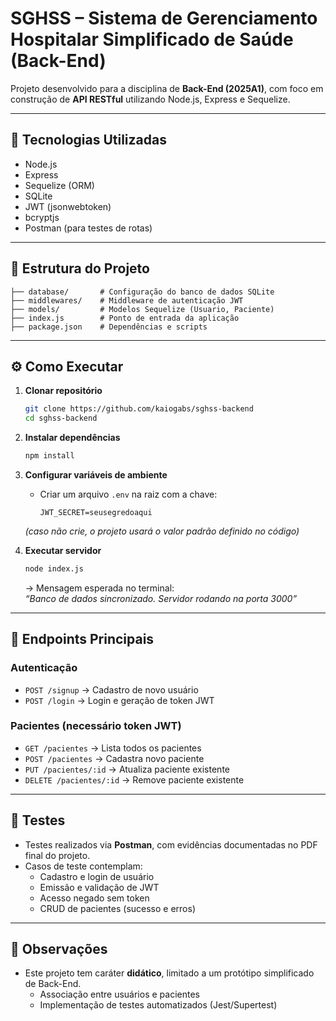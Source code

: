 # SGHSS – Sistema de Gerenciamento Hospitalar Simplificado de Saúde (Back-End)

Projeto desenvolvido para a disciplina de **Back-End (2025A1)**, com foco em construção de **API RESTful** utilizando Node.js, Express e Sequelize.  

---

## 🚀 Tecnologias Utilizadas
- Node.js  
- Express  
- Sequelize (ORM)  
- SQLite  
- JWT (jsonwebtoken)  
- bcryptjs  
- Postman (para testes de rotas)  

---

## 📂 Estrutura do Projeto
```
├── database/       # Configuração do banco de dados SQLite
├── middlewares/    # Middleware de autenticação JWT
├── models/         # Modelos Sequelize (Usuario, Paciente)
├── index.js        # Ponto de entrada da aplicação
├── package.json    # Dependências e scripts
```

---

## ⚙️ Como Executar
1. **Clonar repositório**
   ```bash
   git clone https://github.com/kaiogabs/sghss-backend
   cd sghss-backend
   ```

2. **Instalar dependências**
   ```bash
   npm install
   ```

3. **Configurar variáveis de ambiente**
   - Criar um arquivo `.env` na raiz com a chave:
     ```
     JWT_SECRET=seusegredoaqui
     ```
   *(caso não crie, o projeto usará o valor padrão definido no código)*

4. **Executar servidor**
   ```bash
   node index.js
   ```
   → Mensagem esperada no terminal:  
   *“Banco de dados sincronizado. Servidor rodando na porta 3000”*

---

## 🔑 Endpoints Principais

### Autenticação
- `POST /signup` → Cadastro de novo usuário  
- `POST /login` → Login e geração de token JWT  

### Pacientes (necessário token JWT)
- `GET /pacientes` → Lista todos os pacientes  
- `POST /pacientes` → Cadastra novo paciente  
- `PUT /pacientes/:id` → Atualiza paciente existente  
- `DELETE /pacientes/:id` → Remove paciente existente  

---

## 🧪 Testes
- Testes realizados via **Postman**, com evidências documentadas no PDF final do projeto.  
- Casos de teste contemplam:  
  - Cadastro e login de usuário  
  - Emissão e validação de JWT  
  - Acesso negado sem token  
  - CRUD de pacientes (sucesso e erros)  

---

## 📌 Observações
- Este projeto tem caráter **didático**, limitado a um protótipo simplificado de Back-End.  
  - Associação entre usuários e pacientes  
  - Implementação de testes automatizados (Jest/Supertest)  
